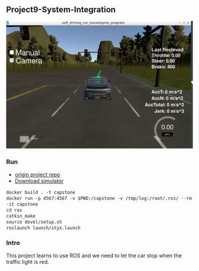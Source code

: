 ## Project9-System-Integration
![alt text](/Project9-System-Integration/stop.png)
###  Run
- [origin project repo](https://github.com/udacity/CarND-Capstone)  
- [Download simulator](https://github.com/udacity/self-driving-car-sim/releases/tag/T3_v1.2)  
```
docker build . -t capstone
docker run -p 4567:4567 -v $PWD:/capstone -v /tmp/log:/root/.ros/ --rm -it capstone
cd ros
catkin_make
source devel/setup.sh
roslaunch launch/styx.launch
```

### Intro 
This project learns to use ROS and we need to let the car stop when the traffic light is red.
